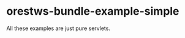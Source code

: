 orestws-bundle-example-simple
=============================

All these examples are just pure servlets.
